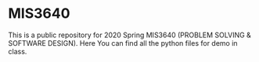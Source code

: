 # MIS3640

This is a public repository for 2020 Spring MIS3640 (PROBLEM SOLVING & SOFTWARE DESIGN). Here You can find all the python files for demo in class.
